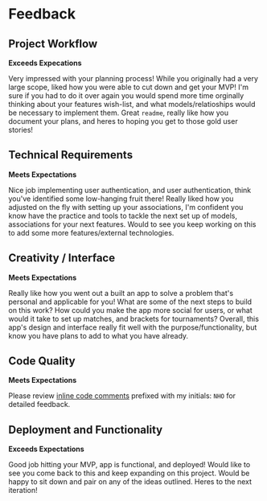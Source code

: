 # Feedback

## Project Workflow

**Exceeds Expecations**

Very impressed with your planning process! While you originally had a very large scope, liked how you were able to cut down and get your MVP! I'm sure if you had to do it over again you would spend more time orginally thinking about your features wish-list, and what models/relatioships would be necessary to implement them. Great `readme`, really like how you document your plans, and heres to hoping you get to those gold user stories!

## Technical Requirements

**Meets Expectations**

Nice job implementing user authentication, and user authentication, think you've identified some low-hanging fruit there! Really liked how you adjusted on the fly with setting up your associations, I'm confident you know have the practice and tools to tackle the next set up of models, associations for your next features. Would to see you keep working on this to add some more features/external technologies.

## Creativity / Interface

**Meets Expectations**

Really like how you went out a built an app to solve a problem that's personal and applicable for you!  What are some of the next steps to build on this work? How could you make the app more social for users, or what would it take to set up matches, and brackets for tournaments? Overall, this app's design and interface really fit well with the purpose/functionality, but know you have plans to add to what you have already.

## Code Quality

**Meets Expectations**

Please review [inline code comments](https://github.com/pzhang87/project2/compare/master...nolds9:feedback)
prefixed with my initials: `NHO` for detailed feedback.

## Deployment and Functionality

**Exceeds Expectations**

Good job hitting your MVP, app is functional, and deployed! Would like to see you come back to this and keep expanding on this project. Would be happy to sit down and pair on any of the ideas outlined. Heres to the next iteration!

